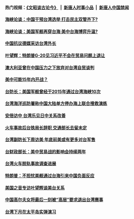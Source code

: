 #### 热门视频：[《文昭谈古论今》](https://github.com/gfw-breaker/wenzhao/blob/master/README.md?t=10290933) &nbsp;|&nbsp; [新唐人时事小品](https://github.com/gfw-breaker/ntdtv-comedy/blob/master/README.md?t=10290933) &nbsp;|&nbsp; [新唐人中国禁闻](https://github.com/gfw-breaker/ntdtv-news/blob/master/README.md?t=10290933)

#### [海峡论谈：中国干预台湾选举 打击民主双管齐下?](../pages/zivymejqv_/4632453.md?t=10290933) 

#### [海峡论谈：美国军舰再穿台海 美中台海博弈升温?](../pages/zivymejqv_/4632446.md?t=10290933) 

#### [中国抗议德媒采访台湾外长](../pages/zivymejqv_/4631687.md?t=10290933) 

#### [叶望辉：特朗普G-20见习近平不会在贸易问题上退让](../pages/zivymejqv_/4631432.md?t=10290933) 

#### [澳大利亚曾在中国压力之下放弃对台湾自贸谈判 ](../pages/zivymejqv_/4630279.md?t=10290933) 

#### [美中可能15年内开战？](../pages/zivymejqv_/4629583.md?t=10290933) 

#### [台防长：美国军舰曾经于2015年通过台湾海峡10次](../pages/zivymejqv_/4629039.md?t=10290933) 

#### [台湾海洋巡防署称中国大陆单方停办海上联合搜救演练](../pages/zivymejqv_/4628766.md?t=10290933) 

#### [安倍访中 台湾乐见日中关系改善 ](../pages/zivymejqv_/4628596.md?t=10290933) 

#### [火车事故后台铁局长辞职 交通部长去留未定](../pages/zivymejqv_/4628583.md?t=10290933) 

#### [台湾副防长下周访美 年底前美或有更多对台军售](../pages/zivymejqv_/4627967.md?t=10290933) 

#### [台财政部长：美中贸易战的影响会持续两年 ](../pages/zivymejqv_/4627153.md?t=10290933) 

#### [台湾火车脱轨事故调查进展 ](../pages/zivymejqv_/4627130.md?t=10290933) 

#### [特朗普：不担忧美舰通过台海引来中国负面反应](../pages/zivymejqv_/4626376.md?t=10290933) 

#### [美国之音专访叶望辉谈美台关系](../pages/zivymejqv_/4626192.md?t=10290933) 

#### [中国高尔夫女将最后一刻被“高层”要求退出台湾赛事](../pages/zivymejqv_/4625545.md?t=10290933) 

#### [台湾下月在太平岛实弹演习 ](../pages/zivymejqv_/4625472.md?t=10290933) 

